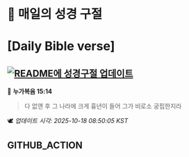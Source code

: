# 🙏 매일의 성경 구절
# [Daily Bible verse]
## [![README에 성경구절 업데이트](https://github.com/DONGSUKA/first_test/actions/workflows/update-readme-bible.yml/badge.svg)](https://github.com/DONGSUKA/first_test/actions/workflows/update-readme-bible.yml)
<!-- START_BIBLE_VERSE -->
📖 **누가복음 15:14**
> 다 없앤 후 그 나라에 크게 흉년이 들어 그가 비로소 궁핍한지라

🕊️ _업데이트 시각: 2025-10-18 08:50:05 KST_
  <!-- END_BIBLE_VERSE -->
## GITHUB_ACTION
